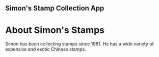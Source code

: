 Simon's Stamp Collection App
---

# About Simon's Stamps

Simon has been collecting stamps since 1981. He has a wide variety of expensive and exotic Chinese stamps. 
